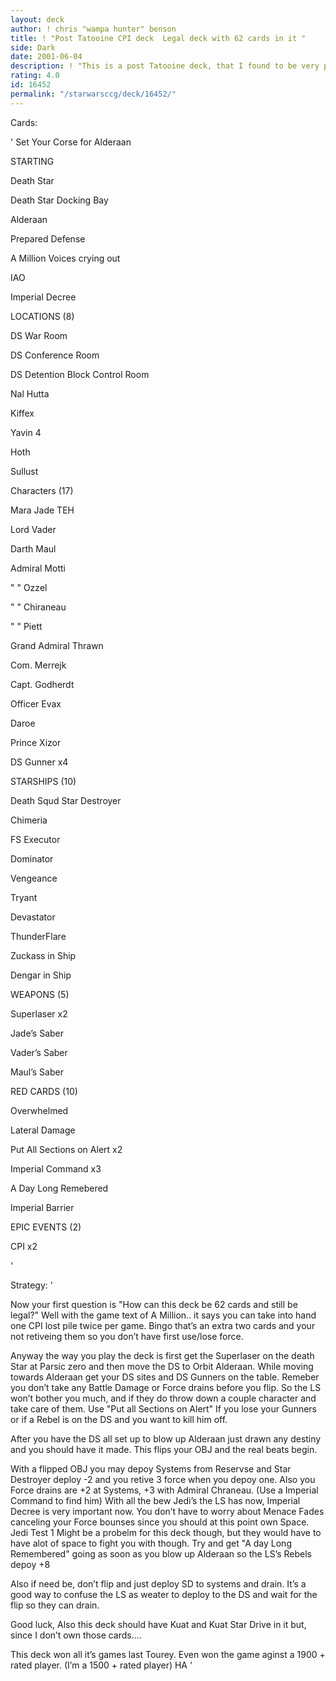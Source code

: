 ```yaml
---
layout: deck
author: ! chris "wampa hunter" benson
title: ! "Post Tatooine CPI deck  Legal deck with 62 cards in it "
side: Dark
date: 2001-06-04
description: ! "This is a post Tatooine deck, that I found to be very powerful. As to why there 62 cards in it, more on that later."
rating: 4.0
id: 16452
permalink: "/starwarsccg/deck/16452/"
---
```

Cards: 

' 
Set Your Corse for Alderaan 


STARTING

Death Star

Death Star Docking Bay

Alderaan

Prepared Defense

A Million Voices crying out

IAO

Imperial Decree


LOCATIONS (8)

DS War Room

DS Conference Room

DS Detention Block Control Room

Nal Hutta

Kiffex

Yavin 4

Hoth

Sullust


Characters (17)

Mara Jade TEH

Lord Vader

Darth Maul

Admiral Motti

"      " Ozzel

"      " Chiraneau

"       " Piett

Grand Admiral Thrawn

Com. Merrejk

Capt. Godherdt

Officer Evax

Daroe

Prince Xizor

DS Gunner x4


STARSHIPS (10) 

Death Squd Star Destroyer

Chimeria

FS Executor

Dominator

Vengeance

Tryant

Devastator

ThunderFlare

Zuckass in Ship

Dengar in Ship


WEAPONS (5)

Superlaser x2

Jade’s Saber

Vader’s Saber

Maul’s Saber


RED CARDS (10)

Overwhelmed

Lateral Damage

Put All Sections on Alert x2

Imperial Command x3

A Day Long Remebered

Imperial Barrier


EPIC EVENTS (2)

CPI x2


'

Strategy: '

Now your first question is "How can this deck be 62 cards and still be legal?" Well with the game text of A Million.. it says you can take into hand one CPI lost pile twice per game. Bingo that’s an extra two cards and your not retiveing them so you don’t have first use/lose force.


Anyway the way you play the deck is first get the Superlaser on the death Star at Parsic zero and then move the DS to Orbit Alderaan. While moving towards Alderaan get your DS sites and DS Gunners on the table. Remeber you don’t take any Battle Damage or Force drains before you flip. So the LS won’t bother you much, and if they do throw down a couple character and take care of them. Use "Put all Sections on Alert" If you lose your Gunners or if a Rebel is on the DS and you want to kill him off. 


After you have the DS all set up to blow up Alderaan just drawn any destiny and you should have it made. This flips your OBJ and the real beats begin. 


With a flipped OBJ you may depoy Systems from Reservse and Star Destroyer deploy -2 and you retive 3 force when you depoy one. Also you Force drains are +2 at Systems, +3 with Admiral Chraneau. (Use a Imperial Command to find him) With all the bew Jedi’s the LS has now, Imperial Decree is very important now. You don’t have to worry about Menace Fades canceling your Force bounses since you should at this point own Space. Jedi Test 1 Might be a probelm for this deck though, but they would have to have alot of space to fight you with though. Try and get "A day Long Remembered" going as soon as you blow up Alderaan so the LS’s Rebels depoy +8 


Also if need be, don’t flip and just deploy SD to systems and drain. It’s a good way to confuse the LS as weater to deploy to the DS and wait for the flip so they can drain.


Good luck, Also this deck should have Kuat and Kuat Star Drive in it but, since I don’t own those cards....


This deck won all it’s games last Tourey. Even won the game aginst a 1900 + rated player. (I’m a 1500 + rated player) HA '
